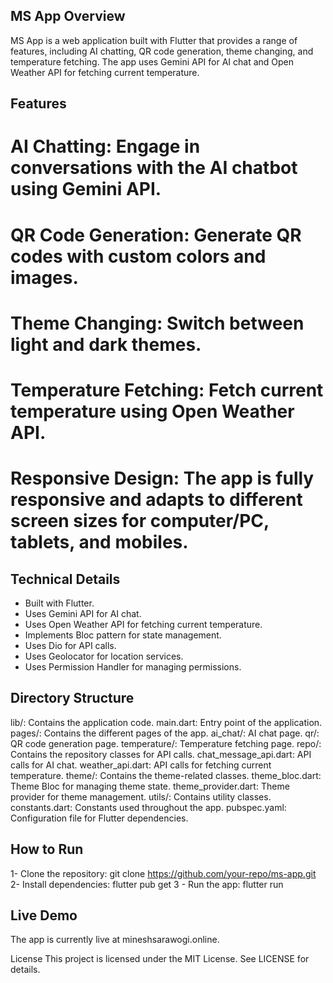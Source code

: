 ## MS App Overview
MS App is a web application built with Flutter that provides a range of features, including AI chatting, QR code generation, theme changing, and temperature fetching. The app uses Gemini API for AI chat and Open Weather API for fetching current temperature.

## Features

# AI Chatting: Engage in conversations with the AI chatbot using Gemini API.
# QR Code Generation: Generate QR codes with custom colors and images.
# Theme Changing: Switch between light and dark themes.
# Temperature Fetching: Fetch current temperature using Open Weather API.
# Responsive Design: The app is fully responsive and adapts to different screen sizes for computer/PC, tablets, and mobiles.


## Technical Details
- Built with Flutter.
- Uses Gemini API for AI chat.
- Uses Open Weather API for fetching current temperature.
- Implements Bloc pattern for state management.
- Uses Dio for API calls.
- Uses Geolocator for location services.
- Uses Permission Handler for managing permissions.

## Directory Structure

lib/: Contains the application code.
  main.dart: Entry point of the application.
  pages/: Contains the different pages of the app.
    ai_chat/: AI chat page.
    qr/: QR code generation page.
    temperature/: Temperature fetching page.
  repo/: Contains the repository classes for API calls.
    chat_message_api.dart: API calls for AI chat.
    weather_api.dart: API calls for fetching current temperature.
  theme/: Contains the theme-related classes.
    theme_bloc.dart: Theme Bloc for managing theme state.
    theme_provider.dart: Theme provider for theme management.
  utils/: Contains utility classes.
    constants.dart: Constants used throughout the app.
  pubspec.yaml: Configuration file for Flutter dependencies.

## How to Run
1- Clone the repository: git clone https://github.com/your-repo/ms-app.git
2- Install dependencies: flutter pub get
3 - Run the app: flutter run

## Live Demo
The app is currently live at mineshsarawogi.online.

License
This project is licensed under the MIT License. See LICENSE for details.
